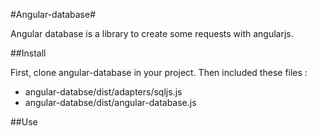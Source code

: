 #Angular-database#

Angular database is a library to create some requests with angularjs. 

##Install

First, clone angular-database in your project. Then included these files :

* angular-databse/dist/adapters/sqljs.js
* angular-databse/dist/angular-database.js

##Use